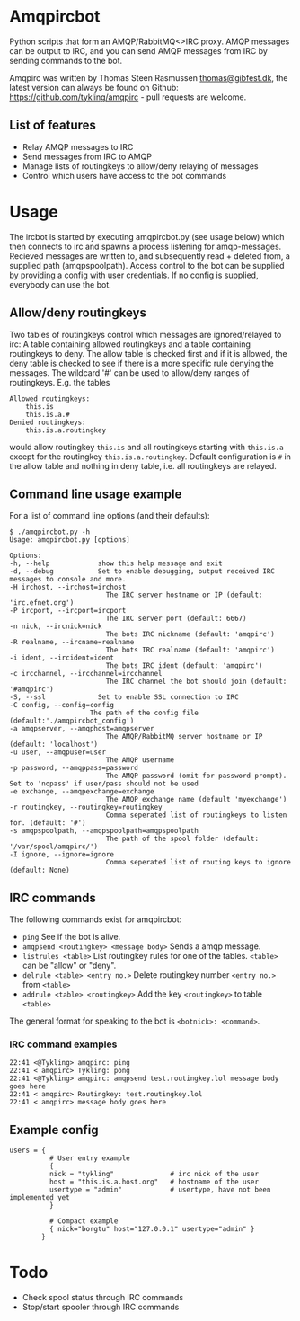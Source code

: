 # Amqpircbot
Python scripts that form an AMQP/RabbitMQ<>IRC proxy. AMQP messages can be output to IRC, 
and you can send AMQP messages from IRC by sending commands to the bot.

Amqpirc was written by Thomas Steen Rasmussen <thomas@gibfest.dk>, the latest version
can always be found on Github: https://github.com/tykling/amqpirc - pull requests are welcome.

## List of features
- Relay AMQP messages to IRC
- Send messages from IRC to AMQP
- Manage lists of routingkeys to allow/deny relaying of messages
- Control which users have access to the bot commands

# Usage
The ircbot is started by executing amqpircbot.py (see usage below) which then connects to irc and
spawns a process listening for amqp-messages. Recieved messages are written to, and subsequently 
read + deleted from, a supplied path (amqpspoolpath).
Access control to the bot can be supplied by providing a config with user credentials. If no config
is supplied, everybody can use the bot. 

## Allow/deny routingkeys
Two tables of routingkeys control which messages are ignored/relayed to irc: A table containing allowed
routingkeys and a table containing routingkeys to deny. The allow table is checked first and if it is
allowed, the deny table is checked to see if there is a more specific rule denying the messages. The 
wildcard '#' can be used to allow/deny ranges of routingkeys. E.g. the tables

    Allowed routingkeys:
        this.is
        this.is.a.#
    Denied routingkeys:
        this.is.a.routingkey

would allow routingkey `this.is` and all routingkeys starting with `this.is.a` except for the routingkey
 `this.is.a.routingkey`. Default configuration is `#` in the allow table and nothing in deny table, i.e.
all routingkeys are relayed.

## Command line usage example 
For a list of command line options (and their defaults):

    $ ./amqpircbot.py -h
    Usage: amqpircbot.py [options]
    
    Options:
    -h, --help            show this help message and exit
    -d, --debug           Set to enable debugging, output received IRC messages to console and more.
    -H irchost, --irchost=irchost
                            The IRC server hostname or IP (default: 'irc.efnet.org')
    -P ircport, --ircport=ircport
                            The IRC server port (default: 6667)
    -n nick, --ircnick=nick
                            The bots IRC nickname (default: 'amqpirc')
    -R realname, --ircname=realname
                            The bots IRC realname (default: 'amqpirc')
    -i ident, --ircident=ident
                            The bots IRC ident (default: 'amqpirc')
    -c ircchannel, --ircchannel=ircchannel
                            The IRC channel the bot should join (default: '#amqpirc')
    -S, --ssl             Set to enable SSL connection to IRC
    -C config, --config=config 
                        The path of the config file (default:'./amqpircbot_config')
    -a amqpserver, --amqphost=amqpserver
                            The AMQP/RabbitMQ server hostname or IP (default: 'localhost')
    -u user, --amqpuser=user
                            The AMQP username
    -p password, --amqppass=password
                            The AMQP password (omit for password prompt). Set to 'nopass' if user/pass should not be used
    -e exchange, --amqpexchange=exchange
                            The AMQP exchange name (default 'myexchange')
    -r routingkey, --routingkey=routingkey
                            Comma seperated list of routingkeys to listen for. (default: '#')
    -s amqpspoolpath, --amqpspoolpath=amqpspoolpath
                            The path of the spool folder (default: '/var/spool/amqpirc/')
    -I ignore, --ignore=ignore
                            Comma seperated list of routing keys to ignore (default: None)

## IRC commands
The following commands exist for amqpircbot:
- `ping` See if the bot is alive.
- `amqpsend <routingkey> <message body>` Sends a amqp message.
- `listrules <table>` List routingkey rules for one of the tables. `<table>` can be "allow" or "deny". 
- `delrule <table> <entry no.>` Delete routingkey number `<entry no.>` from `<table>`
- `addrule <table> <routingkey>` Add the key `<routingkey>` to table `<table>`

The general format for speaking to the bot is `<botnick>: <command>`.

### IRC command examples

    22:41 <@Tykling> amqpirc: ping
    22:41 < amqpirc> Tykling: pong
    22:41 <@Tykling> amqpirc: amqpsend test.routingkey.lol message body goes here
    22:41 < amqpirc> Routingkey: test.routingkey.lol
    22:41 < amqpirc> message body goes here

## Example config

    users = { 
              # User entry example
              {
              nick = "tykling"              # irc nick of the user
              host = "this.is.a.host.org"   # hostname of the user
              usertype = "admin"            # usertype, have not been implemented yet
              }                                             
    
              # Compact example
              { nick="borgtu" host="127.0.0.1" usertype="admin" }
            } 

# Todo
- Check spool status through IRC commands
- Stop/start spooler through IRC commands
